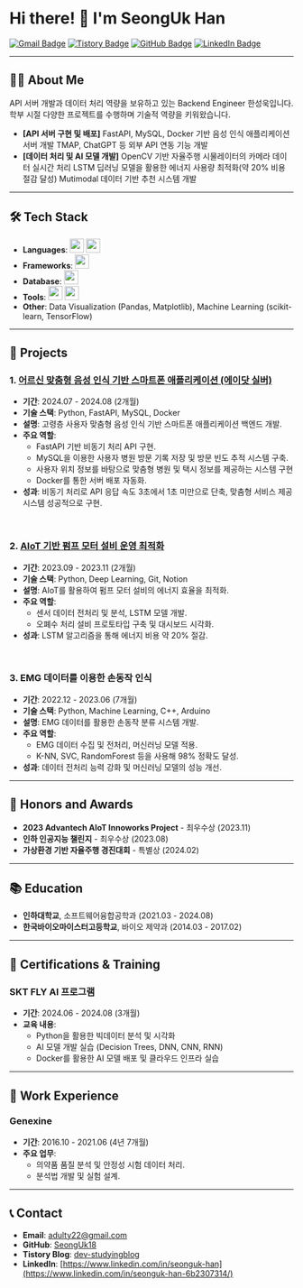 # Hi there! 👋 I'm SeongUk Han

[![Gmail Badge](https://img.shields.io/badge/Gmail-EA4335.svg?&style=for-the-badge&logo=Gmail&logoColor=white)](mailto:adulty22@gmail.com)
[![Tistory Badge](https://img.shields.io/badge/Tistory-000000.svg?&style=for-the-badge&logo=Tistory&logoColor=white)](https://dev-studyingblog.tistory.com/)
[![GitHub Badge](https://img.shields.io/badge/GitHub-181717.svg?&style=for-the-badge&logo=GitHub&logoColor=white)](https://github.com/SeongUk18)
[![LinkedIn Badge](https://img.shields.io/badge/LinkedIn-0077B5?style=for-the-badge&logo=LinkedIn&logoColor=white)](https://www.linkedin.com/in/seonguk-han-6b2307314/)

---

## 👨‍💻 About Me

API 서버 개발과 데이터 처리 역량을 보유하고 있는 Backend Engineer 한성욱입니다.
학부 시절 다양한 프로젝트를 수행하며 기술적 역량을 키워왔습니다.

- **[API 서버 구현 및 배포]**
FastAPI, MySQL, Docker 기반 음성 인식 애플리케이션 서버 개발
TMAP, ChatGPT 등 외부 API 연동 기능 개발
- **[데이터 처리 및 AI 모델 개발]**
OpenCV 기반 자율주행 시물레이터의 카메라 데이터 실시간 처리
LSTM 딥러닝 모델을 활용한 에너지 사용량 최적화(약 20% 비용 절감 달성)
Mutimodal 데이터 기반 추천 시스템 개발


---

## 🛠️ Tech Stack

- **Languages**: <img src="https://img.shields.io/badge/Python-3776AB?style=flat-square&logo=python&logoColor=white" height="25"/> <img src="https://img.shields.io/badge/SQL-336791?style=flat-square&logo=MySQL&logoColor=white" height="25"/>
- **Frameworks**: <img src="https://img.shields.io/badge/FastAPI-009688?style=flat-square&logo=fastapi&logoColor=white" height="25"/>
- **Database**: <img src="https://img.shields.io/badge/MySQL-00758F?style=flat-square&logo=mysql&logoColor=white" height="25"/>
- **Tools**: <img src="https://img.shields.io/badge/Docker-2496ED?style=flat-square&logo=docker&logoColor=white" height="25"/> <img src="https://img.shields.io/badge/Git-F05032?style=flat-square&logo=git&logoColor=white" height="25"/>
- **Other**: Data Visualization (Pandas, Matplotlib), Machine Learning (scikit-learn, TensorFlow)

---

## 🚀 Projects

### 1. [어르신 맞춤형 음성 인식 기반 스마트폰 애플리케이션 (에이닷 실버)](https://github.com/SKT-FLY/bbd-be)
- **기간**: 2024.07 - 2024.08 (2개월)
- **기술 스택**: Python, FastAPI, MySQL, Docker  
- **설명**: 고령층 사용자 맞춤형 음성 인식 기반 스마트폰 애플리케이션 백엔드 개발.
- **주요 역할**:
  - FastAPI 기반 비동기 처리 API 구현.
  - MySQL을 이용한 사용자 병원 방문 기록 저장 및 방문 빈도 추적 시스템 구축.
  - 사용자 위치 정보를 바탕으로 맞춤형 병원 및 택시 정보를 제공하는 시스템 구현
  - Docker를 통한 서버 배포 자동화.
- **성과**: 비동기 처리로 API 응답 속도 3초에서 1초 미만으로 단축, 맞춤형 서비스 제공 시스템 성공적으로 구현.
<br>


### 2. [AIoT 기반 펌프 모터 설비 운영 최적화](https://github.com/AIOT-25)
- **기간**: 2023.09 - 2023.11 (2개월)
- **기술 스택**: Python, Deep Learning, Git, Notion
- **설명**: AIoT를 활용하여 펌프 모터 설비의 에너지 효율을 최적화.
- **주요 역할**:
  - 센서 데이터 전처리 및 분석, LSTM 모델 개발.
  - 오폐수 처리 설비 프로토타입 구축 및 대시보드 시각화.
- **성과**: LSTM 알고리즘을 통해 에너지 비용 약 20% 절감.

<br>

### 3. EMG 데이터를 이용한 손동작 인식
- **기간**: 2022.12 - 2023.06 (7개월)
- **기술 스택**: Python, Machine Learning, C++, Arduino
- **설명**: EMG 데이터를 활용한 손동작 분류 시스템 개발.
- **주요 역할**:
  - EMG 데이터 수집 및 전처리, 머신러닝 모델 적용.
  - K-NN, SVC, RandomForest 등을 사용해 98% 정확도 달성.
- **성과**: 데이터 전처리 능력 강화 및 머신러닝 모델의 성능 개선.

---

## 🏅 Honors and Awards

- **2023 Advantech AIoT Innoworks Project** - 최우수상 (2023.11)
- **인하 인공지능 챌린지** - 최우수상 (2023.08)
- **가상환경 기반 자율주행 경진대회** - 특별상 (2024.02)

---

## 📚 Education

- **인하대학교**, 소프트웨어융합공학과 (2021.03 - 2024.08)
- **한국바이오마이스터고등학교**, 바이오 제약과 (2014.03 - 2017.02)

---

## 📜 Certifications & Training

### SKT FLY AI 프로그램
- **기간**: 2024.06 - 2024.08 (3개월)
- **교육 내용**:
  - Python을 활용한 빅데이터 분석 및 시각화
  - AI 모델 개발 실습 (Decision Trees, DNN, CNN, RNN)
  - Docker를 활용한 AI 모델 배포 및 클라우드 인프라 실습

---

## 💼 Work Experience

### Genexine
- **기간**: 2016.10 - 2021.06 (4년 7개월)
- **주요 업무**:
  - 의약품 품질 분석 및 안정성 시험 데이터 처리.
  - 분석법 개발 및 실험 설계.

---

## 📞 Contact

- **Email**: [adulty22@gmail.com](mailto:adulty22@gmail.com)
- **GitHub**: [SeongUk18](https://github.com/SeongUk18)
- **Tistory Blog**: [dev-studyingblog](https://dev-studyingblog.tistory.com/)
- **LinkedIn**: [https://www.linkedin.com/in/seonguk-han](https://www.linkedin.com/in/seonguk-han-6b2307314/)

